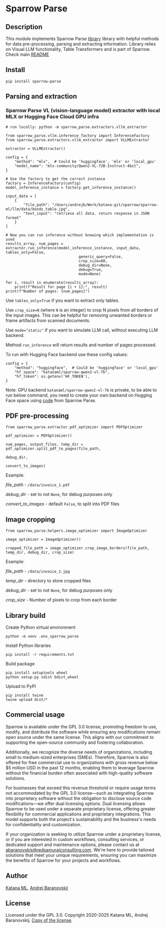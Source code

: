 # Sparrow Parse

## Description

This module implements Sparrow Parse [library](https://pypi.org/project/sparrow-parse/) library with helpful methods for data pre-processing, parsing and extracting information. Library relies on Visual LLM functionality, Table Transformers and is part of Sparrow. Check main [README](https://github.com/katanaml/sparrow)

## Install

```
pip install sparrow-parse
```

## Parsing and extraction

### Sparrow Parse VL (vision-language model) extractor with local MLX or Hugging Face Cloud GPU infra

```
# run locally: python -m sparrow_parse.extractors.vllm_extractor

from sparrow_parse.vllm.inference_factory import InferenceFactory
from sparrow_parse.extractors.vllm_extractor import VLLMExtractor

extractor = VLLMExtractor()

config = {
    "method": "mlx",  # Could be 'huggingface', 'mlx' or 'local_gpu'
    "model_name": "mlx-community/Qwen2-VL-72B-Instruct-4bit",
}

# Use the factory to get the correct instance
factory = InferenceFactory(config)
model_inference_instance = factory.get_inference_instance()

input_data = [
    {
        "file_path": "/Users/andrejb/Work/katana-git/sparrow/sparrow-ml/llm/data/bonds_table.jpg",
        "text_input": "retrieve all data. return response in JSON format"
    }
]

# Now you can run inference without knowing which implementation is used
results_array, num_pages = extractor.run_inference(model_inference_instance, input_data, tables_only=False,
                                 generic_query=False,
                                 crop_size=80,
                                 debug_dir=None,
                                 debug=True,
                                 mode=None)

for i, result in enumerate(results_array):
    print(f"Result for page {i + 1}:", result)
print(f"Number of pages: {num_pages}")
```

Use `tables_only=True` if you want to extract only tables.

Use `crop_size=N` (where `N` is an integer) to crop N pixels from all borders of the input images. This can be helpful for removing unwanted borders or frame artifacts from scanned documents.

Use `mode="static"` if you want to simulate LLM call, without executing LLM backend.

Method `run_inference` will return results and number of pages processed.

To run with Hugging Face backend use these config values:

```
config = {
    "method": "huggingface",  # Could be 'huggingface' or 'local_gpu'
    "hf_space": "katanaml/sparrow-qwen2-vl-7b",
    "hf_token": os.getenv('HF_TOKEN'),
}
```

Note: GPU backend `katanaml/sparrow-qwen2-vl-7b` is private, to be able to run below command, you need to create your own backend on Hugging Face space using [code](https://github.com/katanaml/sparrow/tree/main/sparrow-data/parse/sparrow_parse/vllm/infra/qwen2_vl_7b) from Sparrow Parse.

## PDF pre-processing

```
from sparrow_parse.extractor.pdf_optimizer import PDFOptimizer

pdf_optimizer = PDFOptimizer()

num_pages, output_files, temp_dir = pdf_optimizer.split_pdf_to_pages(file_path,
                                                                     debug_dir,
                                                                     convert_to_images)

```

Example:

*file_path* - `/data/invoice_1.pdf`

*debug_dir* - set to not `None`, for debug purposes only

*convert_to_images* - default `False`, to split into PDF files

## Image cropping

```
from sparrow_parse.helpers.image_optimizer import ImageOptimizer

image_optimizer = ImageOptimizer()

cropped_file_path = image_optimizer.crop_image_borders(file_path, temp_dir, debug_dir, crop_size)
```

Example:

*file_path* - `/data/invoice_1.jpg`

*temp_dir* - directory to store cropped files

*debug_dir* - set to not `None`, for debug purposes only

*crop_size* - Number of pixels to crop from each border

## Library build

Create Python virtual environment

```
python -m venv .env_sparrow_parse
```

Install Python libraries

```
pip install -r requirements.txt
```

Build package

```
pip install setuptools wheel
python setup.py sdist bdist_wheel
```

Upload to PyPI

```
pip install twine
twine upload dist/*
```

## Commercial usage

Sparrow is available under the GPL 3.0 license, promoting freedom to use, modify, and distribute the software while ensuring any modifications remain open source under the same license. This aligns with our commitment to supporting the open-source community and fostering collaboration.

Additionally, we recognize the diverse needs of organizations, including small to medium-sized enterprises (SMEs). Therefore, Sparrow is also offered for free commercial use to organizations with gross revenue below $5 million USD in the past 12 months, enabling them to leverage Sparrow without the financial burden often associated with high-quality software solutions.

For businesses that exceed this revenue threshold or require usage terms not accommodated by the GPL 3.0 license—such as integrating Sparrow into proprietary software without the obligation to disclose source code modifications—we offer dual licensing options. Dual licensing allows Sparrow to be used under a separate proprietary license, offering greater flexibility for commercial applications and proprietary integrations. This model supports both the project's sustainability and the business's needs for confidentiality and customization.

If your organization is seeking to utilize Sparrow under a proprietary license, or if you are interested in custom workflows, consulting services, or dedicated support and maintenance options, please contact us at abaranovskis@redsamuraiconsulting.com. We're here to provide tailored solutions that meet your unique requirements, ensuring you can maximize the benefits of Sparrow for your projects and workflows.

## Author

[Katana ML](https://katanaml.io), [Andrej Baranovskij](https://github.com/abaranovskis-redsamurai)

## License

Licensed under the GPL 3.0. Copyright 2020-2025 Katana ML, Andrej Baranovskij. [Copy of the license](https://github.com/katanaml/sparrow/blob/main/LICENSE).
